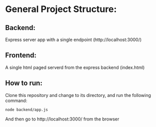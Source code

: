 # General Project Structure:

## Backend:
Express server app with a single endpoint (http://localhost:3000/)

## Frontend:
A single html paged serverd from the express backend (index.html)

## How to run:
Clone this repository and change to its directory, and run the following command:
```
node backend/app.js
```
And then go to http://localhost:3000/ from the browser